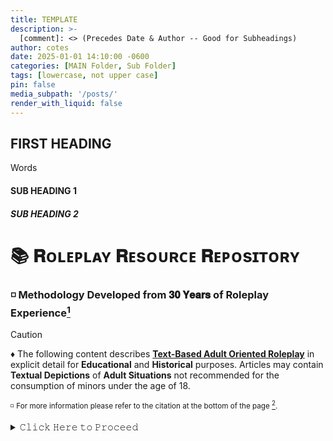 ```yaml
---
title: TEMPLATE 
description: >-
  [comment]: <> (Precedes Date & Author -- Good for Subheadings)
author: cotes
date: 2025-01-01 14:10:00 -0600
categories: [MAIN Folder, Sub Folder]
tags: [lowercase, not upper case]
pin: false
media_subpath: '/posts/'
render_with_liquid: false
---
```

<!-- markdownlint-capture -->
<!-- markdownlint-disable -->
[comment]: <> (Military Time )
[comment]: <> (Categories [MAIN COLLAPSE, Sub Collapse] )
[comment]: <> (TAGS = Always Lower Case)
[comment]: <> (Media_Subpath is a basically an Internal Hyperlink Call: '/posts/20180809')
[comment]: <> (The number being the date code in this example)
<!-- markdownlint-restore -->

## FIRST HEADING

Words

#### SUB HEADING 1

##### SUB HEADING 2

# 📚 𝐑ᴏʟᴇᴘʟᴀʏ 𝐑ᴇsᴏᴜʀᴄᴇ 𝐑ᴇᴘᴏsɪᴛᴏʀʏ
### ◽️ Methodology Developed from 𝟑𝟎 𝐘𝐞𝐚𝐫𝐬 of Roleplay Experience[^1]
> [!CAUTION]
> ♦️ The following content describes <ins>**Text-Based Adult Oriented Roleplay**</ins> in explicit detail for **Educational** and **Historical** purposes. Articles may contain **Textual Depictions** of **Adult Situations** not recommended for the consumption of minors under the age of 18.
> 
> <sup>◽️ For more information please refer to the citation at the bottom of the page [^2].</sup>
[^1]: Learn more about the [Author of this Repository](nav/author.md).
[^2]: For greater detail on why this content is **Educational** and **Historial**, please refer to the [Warning Documentation](nav/warning.md). 

<details>
<summary> 𝙲𝚕𝚒𝚌𝚔 𝙷𝚎𝚛𝚎 𝚝𝚘 𝙿𝚛𝚘𝚌𝚎𝚎𝚍 </summary>
  ───────────────────
  
 ><sub>⚠️ 𝐖𝐀𝐑𝐍𝐈𝐍𝐆 </sub>
 >
 > 🔸 The content within is the culmination of years of firsthand experience compiled into a digestible format by a single author. What follows was 𝐍𝐎𝐓 ordained by an Ancient Council of Roleplaying Elders nor Carved into the Pillars of Creation: they are opinions -- they are not the definitive source of anything other than that.

───────────────────

><sub>☑️  𝐈𝐌𝐏𝐎𝐑𝐓𝐀𝐍𝐓</sub>
>
> 🔹 This Repository is divided into Articles referred to as **𝐈𝐍𝐅𝐎 Files**. They are available to read in **Standard Github Format** and **Advanced HTML**; each with its own Navigation. You may switch between the two Formats using **Headers** found within each File.

───────────────────

# 🗺️ 𝐍ᴀᴠɪɢᴀᴛɪᴏɴ 𝐇𝐔𝐁

The link below will take you to the **𝐍ᴀᴠɪɢᴀᴛɪᴏɴ 𝐇𝐔𝐁**, there you will find summaries of each 𝐒ᴇᴄᴛɪᴏɴ and the 𝐈𝐍𝐅𝐎 Files they contain.

➤ [𝙲𝚕𝚒𝚌𝚔 𝙷𝚎𝚛𝚎 𝚝𝚘 𝙱𝚎𝚐𝚒𝚗 𝙴𝚡𝚙𝚕𝚘𝚛𝚒𝚗𝚐](nav/main.md)